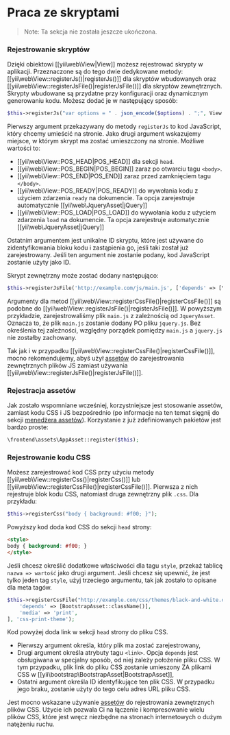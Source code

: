 Praca ze skryptami
===========================

> Note: Ta sekcja nie została jeszcze ukończona.

### Rejestrowanie skryptów

Dzięki obiektowi [[yii\web\View|View]] możesz rejestrować skrypty w aplikacji. Przeznaczone są do tego dwie dedykowane metody: 
[[yii\web\View::registerJs()|registerJs()]] dla skryptów wbudowanych oraz [[yii\web\View::registerJsFile()|registerJsFile()]] dla skryptów zewnętrznych.
Skrypty wbudowane są przydatne przy konfiguracji oraz dynamicznym generowaniu kodu.
Możesz dodać je w następujący sposób:

```php
$this->registerJs("var options = " . json_encode($options) . ";", View::POS_END, 'my-options');
```

Pierwszy argument przekazywany do metody `registerJs` to kod JavaScript, który chcemy umieścić na stronie. Jako drugi argument wskazujemy miejsce, 
w którym skrypt ma zostać umieszczony na stronie. Możliwe wartości to:

- [[yii\web\View::POS_HEAD|POS_HEAD]] dla sekcji `head`.
- [[yii\web\View::POS_BEGIN|POS_BEGIN]] zaraz po otwarciu tagu `<body>`.
- [[yii\web\View::POS_END|POS_END]] zaraz przed zamknięciem tagu `</body>`.
- [[yii\web\View::POS_READY|POS_READY]] do wywołania kodu z użyciem zdarzenia `ready` na dokumencie. Ta opcja zarejestruje automatycznie [[yii\web\JqueryAsset|jQuery]]
- [[yii\web\View::POS_LOAD|POS_LOAD]] do wywołania kodu z użyciem zdarzenia `load` na dokumencie. Ta opcja zarejestruje automatycznie [[yii\web\JqueryAsset|jQuery]]

Ostatnim argumentem jest unikalne ID skryptu, które jest używane do zidentyfikowania bloku kodu i zastąpienia go, jeśli taki został już zarejestrowany. 
Jeśli ten argument nie zostanie podany, kod JavaScript zostanie użyty jako ID.

Skrypt zewnętrzny może zostać dodany następująco:

```php
$this->registerJsFile('http://example.com/js/main.js', ['depends' => [\yii\web\JqueryAsset::className()]]);
```

Argumenty dla metod [[yii\web\View::registerCssFile()|registerCssFile()]] są podobne do [[yii\web\View::registerJsFile()|registerJsFile()]].
W powyższym przykładzie, zarejestrowaliśmy plik `main.js` z zależnością od `JqueryAsset`. Oznacza to, że plik `main.js` zostanie dodany PO pliku `jquery.js`. 
Bez określenia tej zależności, względny porządek pomiędzy `main.js` a `jquery.js` nie zostałby zachowany.

Tak jak i w przypadku [[yii\web\View::registerCssFile()|registerCssFile()]], mocno rekomendujemy, abyś użył [assetów](structure-assets.md) do zarejestrowania zewnętrznych plików JS 
zamiast używania [[yii\web\View::registerJsFile()|registerJsFile()]].


### Rejestracja assetów

Jak zostało wspomniane wcześniej, korzystniejsze jest stosowanie assetów, zamiast kodu CSS i JS bezpośrednio (po informacje na ten temat sięgnij do sekcji 
[menedżera assetów](structure-assets.md)). 
Korzystanie z już zdefiniowanych pakietów jest bardzo proste:

```php
\frontend\assets\AppAsset::register($this);
```


### Rejestrowanie kodu CSS

Możesz zarejestrować kod CSS przy użyciu metody [[yii\web\View::registerCss()|registerCss()]] lub [[yii\web\View::registerCssFile()|registerCssFile()]].
Pierwsza z nich rejestruje blok kodu CSS, natomiast druga zewnętrzny plik `.css`. Dla przykładu:

```php
$this->registerCss("body { background: #f00; }");
```

Powyższy kod doda kod CSS do sekcji `head` strony:

```html
<style>
body { background: #f00; }
</style>
```

Jeśli chcesz określić dodatkowe właściwości dla tagu `style`, przekaż tablicę `nazwa => wartość` jako drugi argument.
Jeśli chcesz się upewnić, że jest tylko jeden tag `style`, użyj trzeciego argumentu, tak jak zostało to opisane dla meta tagów.

```php
$this->registerCssFile("http://example.com/css/themes/black-and-white.css", [
    'depends' => [BootstrapAsset::className()],
    'media' => 'print',
], 'css-print-theme');
```

Kod powyżej doda link w sekcji `head` strony do pliku CSS.

* Pierwszy argument określa, który plik ma zostać zarejestrowany,
* Drugi argument określa atrybuty tagu `<link>`. Opcja `depends` jest obsługiwana w specjalny sposób, od niej zależy położenie pliku CSS.
  W tym przypadku, plik link do pliku CSS zostanie umieszony ZA plikami CSS w [[yii\bootstrap\BootstrapAsset|BootstrapAsset]],
* Ostatni argument określa ID identyfikujące ten plik CSS. W przypadku jego braku, zostanie użyty do tego celu adres URL pliku CSS.

Jest mocno wskazane używanie [assetów](structure-assets.md) do rejestrowania zewnętrznych plików CSS. Użycie ich pozwala Ci na łączenie i kompresowanie 
wielu plików CSS, które jest wręcz niezbędne na stronach internetowych o dużym natężeniu ruchu.